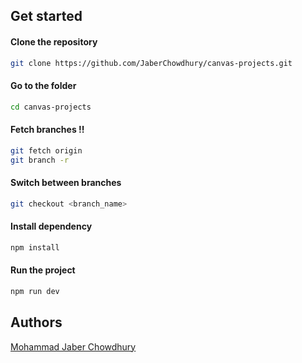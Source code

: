 ## Get started

#### Clone the repository

```bash
git clone https://github.com/JaberChowdhury/canvas-projects.git
```

#### Go to the folder
```bash
cd canvas-projects
```


#### Fetch branches !!
```bash
git fetch origin
git branch -r
```

#### Switch between branches 
```bash
git checkout <branch_name>
```

#### Install dependency

```bash
npm install
```

#### Run the project

```bash
npm run dev
```

## Authors

[Mohammad Jaber Chowdhury](https://www.github.com/JaberChowdhury)
